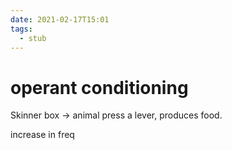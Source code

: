 ```yaml
---
date: 2021-02-17T15:01
tags: 
  - stub
---
```


# operant conditioning

Skinner box -> animal press a lever, produces food.

increase in freq
